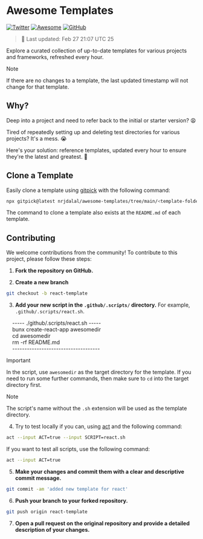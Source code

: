 # Awesome Templates

[![Twitter](https://img.shields.io/twitter/follow/nrjdalal_com?label=%40nrjdalal_com)](https://twitter.com/nrjdalal_com) [![Awesome](https://awesome.re/badge.svg)](https://github.com/nrjdalal/awesome-templates) [![GitHub](https://img.shields.io/github/stars/nrjdalal/awesome-templates?color=blue)](https://github.com/nrjdalal/awesome-templates)

> 🔵 Last updated: Feb 27 21:07 UTC 25

Explore a curated collection of up-to-date templates for various projects and frameworks, refreshed every hour.

> [!NOTE]
> If there are no changes to a template, the last updated timestamp will not change for that template.

## Why?

Deep into a project and need to refer back to the initial or starter version? 😩

Tired of repeatedly setting up and deleting test directories for various projects? It's a mess. 😭

Here's your solution: reference templates, updated every hour to ensure they're the latest and greatest. 🚀

## Clone a Template

Easily clone a template using [gitpick](https://github.com/nrjdalal/gitpick) with the following command:

```bash
npx gitpick@latest nrjdalal/awesome-templates/tree/main/<template-folder>/<template-name>
```

The command to clone a template also exists at the `README.md` of each template.

## Contributing

We welcome contributions from the community! To contribute to this project, please follow these steps:

1. **Fork the repository on GitHub.**

2. **Create a new branch**

```bash
git checkout -b react-template
```

3. **Add your new script in the `.github/.scripts/` directory.** For example, `.github/.scripts/react.sh`.

&nbsp;&nbsp;&nbsp;&nbsp;----- ./github/.scripts/react.sh -----
<br/>
&nbsp;&nbsp;&nbsp;&nbsp;bunx create-react-app awesomedir<br/>
&nbsp;&nbsp;&nbsp;&nbsp;cd awesomedir<br/>
&nbsp;&nbsp;&nbsp;&nbsp;rm -rf README.md
<br/>
&nbsp;&nbsp;&nbsp;&nbsp;------------------------------------

> [!IMPORTANT]
> In the script, use `awesomedir` as the target directory for the template. If you need to run some further commands, then make sure to `cd` into the target directory first.

> [!NOTE]
> The script's name without the `.sh` extension will be used as the template directory.

4. Try to test locally if you can, using [act](https://github.com/nektos/act) and the following command:

```bash
act --input ACT=true --input SCRIPT=react.sh
```

If you want to test all scripts, use the following command:

```bash
act --input ACT=true
```

5. **Make your changes and commit them with a clear and descriptive commit message.**

```bash
git commit -am 'added new template for react'
```

6. **Push your branch to your forked repository.**

```bash
git push origin react-template
```

7. **Open a pull request on the original repository and provide a detailed description of your changes.**
